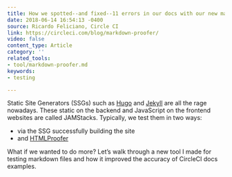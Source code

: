 ```yaml
---
title: How we spotted--and fixed--11 errors in our docs with our new markdown proofer
date: 2018-06-14 16:54:13 -0400
source: Ricardo Feliciano, Circle CI
link: https://circleci.com/blog/markdown-proofer/
video: false
content_type: Article
category: ''
related_tools:
- tool/markdown-proofer.md
keywords:
- testing

---
```

Static Site Generators (SSGs) such as [Hugo](http://gohugo.io/) and [Jekyll](https://jekyllrb.com/) are all the rage nowadays. These static on the backend and JavaScript on the frontend websites are called JAMStacks. Typically, we test them in two ways:

* via the SSG successfully building the site
* and [HTMLProofer](https://github.com/gjtorikian/html-proofer)

What if we wanted to do more? Let’s walk through a new tool I made for testing markdown files and how it improved the accuracy of CircleCI docs examples.

